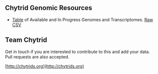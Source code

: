 ## Chytrid Genomic Resources

* [Table](genome_projects) of Available and In Progress Genomes and Transcriptomes. [Raw CSV](_data/genome_projects.csv)

## Team Chytrid

Get in touch if you are interested to contribute to this and add your data. Pull requests are also accepted.

[http://chytrids.org](http://chytrids.org)
